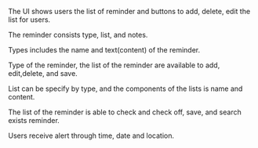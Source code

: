 The UI shows users the list of reminder and buttons to add, delete, edit the list for users.

The reminder consists type, list, and notes.

Types includes the name and text(content) of the reminder.

Type of the reminder, the list of the reminder are available to add, edit,delete, and save.

List can be specify by type, and the components of the lists is name and content.

The list of the reminder is able to check and check off, save, and search exists reminder.

Users receive alert through time, date and location.